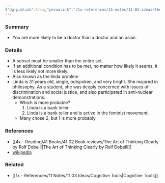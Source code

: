 ```yaml
---
{"dg-publish":true,"permalink":"/1x-references/11-notes/11-03-ideas/the-conjunction-fallacy/","title":"The conjunction fallacy","created":"2024-02-14T20:18:22.379+03:00","updated":"2024-02-14T20:18:22.379+03:00"}
---
```



### Summary
- You are more likely to be a doctor than a doctor and an asian.

### Details
- A subset must be smaller than the entire set.
- If an additional condition has to be met, no matter how likely it seems, it is less likely not more likely.
- Also known as the linda problem:
- Linda is 31 years old, single, outspoken, and very bright. She majored in philosophy. As a student, she was deeply concerned with issues of discrimination and social justice, and also participated in anti-nuclear demonstrations.
	- Which is more probable?
		1.  Linda is a bank teller.
		2.  Linda is a bank teller and is active in the feminist movement.
	- Many chose 2, but 1 is more probably

### References
- [[4x - Reading/41 Books/41.02 Book reviews/The Art of Thinking Clearly by Rolf Dobelli\|The Art of Thinking Clearly by Rolf Dobelli]]
- [wikipedia](https://en.wikipedia.org/wiki/Conjunction_fallacy)

### Related
- [[1x - References/11 Notes/11.03 Ideas/Cognitive Tools\|Cognitive Tools]]